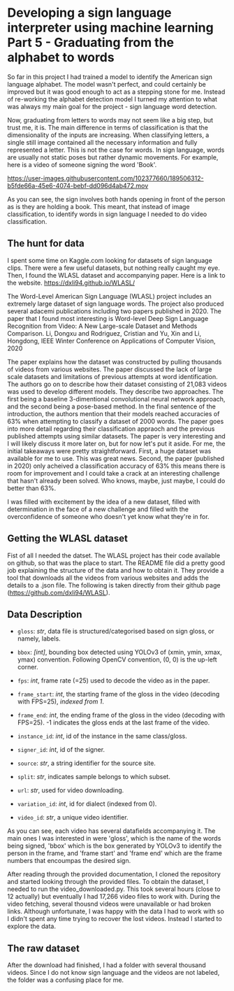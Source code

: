 # Developing a sign language interpreter using machine learning Part 5 - Graduating from the alphabet to words

So far in this project I had trained a model to identify the American sign language alphabet. The model wasn't perfect, and could certainly be improved but it was good enough to act as a stepping stone for me. 
Instead of re-working the alphabet detection model I turned my attention to what was always my main goal for the project - sign language word detection. 

Now, graduating from letters to words may not seem like a big step, but trust me, it is. The main difference in terms of classification is that the dimensionality of the inputs are increasing. 
When classifying letters, a single still image contained all the necessary information and fully represented a letter. This is not the case for words. 
In sign language, words are usually not static poses but rather dynamic movements. For example, here is a video of someone signing the word 'Book'.




https://user-images.githubusercontent.com/102377660/189506312-b5fde66a-45e6-4074-bebf-dd096d4ab472.mov


As you can see, the sign involves both hands opening in front of the person as is they are holding a book. 
This meant, that instead of image classification, to identify words in sign language I needed to do video classification. 

## The hunt for data

I spent some time on Kaggle.com looking for datasets of sign language clips. There were a few useful datasets, but nothing really caught my eye. 
Then, I found the WLASL dataset and accompanying paper. 
Here is a link to the website.
https://dxli94.github.io/WLASL/

The Word-Level American Sign Language (WLASL) project includes an extremely large dataset of sign language words. The project also produced several adacemi publications including two papers published in 2020. The paper that I found most interesting is
Word-level Deep Sign Language Recognition from Video: A New Large-scale Dataset and Methods Comparison. Li, Dongxu and Rodriguez, Cristian and Yu, Xin and Li, Hongdong, IEEE Winter Conference on Applications of Computer Vision, 2020

The paper explains how the dataset was constructed by pulling thousands of videos from various websites. The paper discussed the lack of large scale datasets and limitations of previous attempts at word identification. The authors go on to describe how their dataset consisting of 21,083 videos was used to develop different models. They describe two approaches. The first being a baseline 3-dimentional convolutional neural network approach, and the second being a pose-based method. In the final sentence of the introduction, the authors mention that their models reached accuracies of 63% when attempting to classify a dataset of 2000 words. The paper goes into more detail regarding their classification appraoch and the previous published attempts using similar datasets. The paper is very interesting and I will likely discuss it more later on, but for now let's put it aside. For me, the initial takeaways were pretty straightforward. 
First, a huge dataset was available for me to use. This was great news. 
Second, the paper (published in 2020) only acheived a classification accuracy of 63% this means there is room for improvement and I could take a crack at an interesting challenge that hasn't already been solved. Who knows, maybe, just maybe, I could do better than 63%. 

I was filled with excitement by the idea of a new dataset, filled with determination in the face of a new challenge and filled with the overconfidence of someone who doesn't yet know what they're in for. 

## Getting the WLASL dataset

Fist of all I needed the datset. The WLASL project has their code available on github, so that was the place to start. The README file did a pretty good job explaining the structure of the data and how to obtain it. They provide a tool that downloads all the videos from various websites and adds the details to a .json file. The following is taken directly from their github page (https://github.com/dxli94/WLASL). 

Data Description
-----------------

* `gloss`: *str*, data file is structured/categorised based on sign gloss, or namely, labels.

* `bbox`: *[int]*, bounding box detected using YOLOv3 of (xmin, ymin, xmax, ymax) convention. Following OpenCV convention, (0, 0) is the up-left corner.

* `fps`: *int*, frame rate (=25) used to decode the video as in the paper.

* `frame_start`: *int*, the starting frame of the gloss in the video (decoding
with FPS=25), *indexed from 1*.

* `frame_end`: *int*, the ending frame of the gloss in the video (decoding with FPS=25). -1 indicates the gloss ends at the last frame of the video.

* `instance_id`: *int*, id of the instance in the same class/gloss.

* `signer_id`: *int*, id of the signer.

* `source`: *str*, a string identifier for the source site.

* `split`: *str*, indicates sample belongs to which subset.

* `url`: *str*, used for video downloading.

* `variation_id`: *int*, id for dialect (indexed from 0).

* `video_id`: *str*, a unique video identifier.


As you can see, each video has several datafields accompanying it. The main ones I was interested in were 'gloss', which is the name of the words being signed, 'bbox' which is the box generated by YOLOv3 to identify the person in the frame, and 'frame start' and 'frame end' which are the frame numbers that encoumpas the desired sign. 

After reading through the provided documentation, I cloned the repository and started looking through the provided files. 
To obtain the dataset, I needed to run the video_downloaded.py. This took several hours (close to 12 actually) but eventually I had 17,266 video files to work with. During the video fetching, several thousnd videos were unavailable or had broken links. Although unfortunate, I was happy with the data I had to work with so I didn't spent any time trying to recover the lost videos. Instead I started to explore the data. 

## The raw dataset 

After the download had finished, I had a folder with several thousand videos. Since I do not know sign language and the videos are not labeled, the folder was a confusing place for me. 


